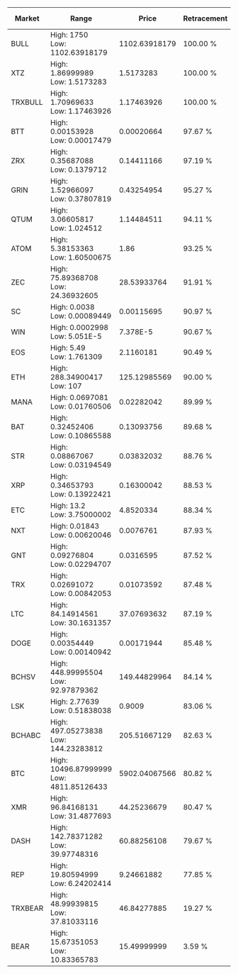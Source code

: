 | Market | Range | Price| Retracement | Doubles to 50% |
| --- | --- | --- | --- | --- |
| BULL | High: 1750<br />Low: 1102.63918179 | 1102.63918179 | 100.00 % | 1.29 |
| XTZ | High: 1.86999989<br />Low: 1.5173283 | 1.5173283 | 100.00 % | 1.12 |
| TRXBULL | High: 1.70969633<br />Low: 1.17463926 | 1.17463926 | 100.00 % | 1.23 |
| BTT | High: 0.00153928<br />Low: 0.00017479 | 0.00020664 | 97.67 % | 4.15 |
| ZRX | High: 0.35687088<br />Low: 0.1379712 | 0.14411166 | 97.19 % | 1.72 |
| GRIN | High: 1.52966097<br />Low: 0.37807819 | 0.43254954 | 95.27 % | 2.21 |
| QTUM | High: 3.06605817<br />Low: 1.024512 | 1.14484511 | 94.11 % | 1.79 |
| ATOM | High: 5.38153363<br />Low: 1.60500675 | 1.86 | 93.25 % | 1.88 |
| ZEC | High: 75.89368708<br />Low: 24.36932605 | 28.53933764 | 91.91 % | 1.76 |
| SC | High: 0.0038<br />Low: 0.00089449 | 0.00115695 | 90.97 % | 2.03 |
| WIN | High: 0.0002998<br />Low: 5.051E-5 | 7.378E-5 | 90.67 % | 2.37 |
| EOS | High: 5.49<br />Low: 1.761309 | 2.1160181 | 90.49 % | 1.71 |
| ETH | High: 288.34900417<br />Low: 107 | 125.12985569 | 90.00 % | 1.58 |
| MANA | High: 0.0697081<br />Low: 0.01760506 | 0.02282042 | 89.99 % | 1.91 |
| BAT | High: 0.32452406<br />Low: 0.10865588 | 0.13093756 | 89.68 % | 1.65 |
| STR | High: 0.08867067<br />Low: 0.03194549 | 0.03832032 | 88.76 % | 1.57 |
| XRP | High: 0.34653793<br />Low: 0.13922421 | 0.16300042 | 88.53 % | 1.49 |
| ETC | High: 13.2<br />Low: 3.75000002 | 4.8520334 | 88.34 % | 1.75 |
| NXT | High: 0.01843<br />Low: 0.00620046 | 0.0076761 | 87.93 % | 1.60 |
| GNT | High: 0.09276804<br />Low: 0.02294707 | 0.0316595 | 87.52 % | 1.83 |
| TRX | High: 0.02691072<br />Low: 0.00842053 | 0.01073592 | 87.48 % | 1.65 |
| LTC | High: 84.14914561<br />Low: 30.1631357 | 37.07693632 | 87.19 % | 1.54 |
| DOGE | High: 0.00354449<br />Low: 0.00140942 | 0.00171944 | 85.48 % | 1.44 |
| BCHSV | High: 448.99995504<br />Low: 92.97879362 | 149.44829964 | 84.14 % | 1.81 |
| LSK | High: 2.77639<br />Low: 0.51838038 | 0.9009 | 83.06 % | 1.83 |
| BCHABC | High: 497.05273838<br />Low: 144.23283812 | 205.51667129 | 82.63 % | 1.56 |
| BTC | High: 10496.87999999<br />Low: 4811.85126433 | 5902.04067566 | 80.82 % | 1.30 |
| XMR | High: 96.84168131<br />Low: 31.4877693 | 44.25236679 | 80.47 % | 1.45 |
| DASH | High: 142.78371282<br />Low: 39.97748316 | 60.88256108 | 79.67 % | 1.50 |
| REP | High: 19.80594999<br />Low: 6.24202414 | 9.24661882 | 77.85 % | 1.41 |
| TRXBEAR | High: 48.99939815<br />Low: 37.81033116 | 46.84277885 | 19.27 % | 0.00 |
| BEAR | High: 15.67351053<br />Low: 10.83365783 | 15.49999999 | 3.59 % | 0.00 |
